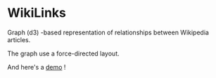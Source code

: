 WikiLinks
=========

Graph (d3) -based representation of relationships between Wikipedia articles.


The graph use a force-directed layout.

And here's a [demo](http://87.106.165.63/WikiLinks/) !
